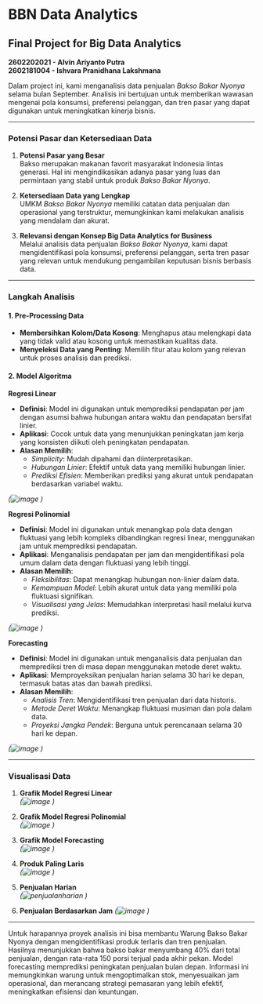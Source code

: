 # BBN Data Analytics

## Final Project for Big Data Analytics

**2602202021 - Alvin Ariyanto Putra**  
**2602181004 - Ishvara Pranidhana Lakshmana**

Dalam project ini, kami menganalisis data penjualan *Bakso Bakar Nyonya* selama bulan September. Analisis ini bertujuan untuk memberikan wawasan mengenai pola konsumsi, preferensi pelanggan, dan tren pasar yang dapat digunakan untuk meningkatkan kinerja bisnis.

---

### Potensi Pasar dan Ketersediaan Data

1. **Potensi Pasar yang Besar**  
   Bakso merupakan makanan favorit masyarakat Indonesia lintas generasi. Hal ini mengindikasikan adanya pasar yang luas dan permintaan yang stabil untuk produk *Bakso Bakar Nyonya*.

2. **Ketersediaan Data yang Lengkap**  
   UMKM *Bakso Bakar Nyonya* memiliki catatan data penjualan dan operasional yang terstruktur, memungkinkan kami melakukan analisis yang mendalam dan akurat.

3. **Relevansi dengan Konsep Big Data Analytics for Business**  
   Melalui analisis data penjualan *Bakso Bakar Nyonya*, kami dapat mengidentifikasi pola konsumsi, preferensi pelanggan, serta tren pasar yang relevan untuk mendukung pengambilan keputusan bisnis berbasis data.

---

### Langkah Analisis

#### 1. Pre-Processing Data
- **Membersihkan Kolom/Data Kosong**: Menghapus atau melengkapi data yang tidak valid atau kosong untuk memastikan kualitas data.
- **Menyeleksi Data yang Penting**: Memilih fitur atau kolom yang relevan untuk proses analisis dan prediksi.

#### 2. Model Algoritma

**Regresi Linear**  
- **Definisi**: Model ini digunakan untuk memprediksi pendapatan per jam dengan asumsi bahwa hubungan antara waktu dan pendapatan bersifat linier.
- **Aplikasi**: Cocok untuk data yang menunjukkan peningkatan jam kerja yang konsisten diikuti oleh peningkatan pendapatan.
- **Alasan Memilih**:  
  - *Simplicity*: Mudah dipahami dan diinterpretasikan.
  - *Hubungan Linier*: Efektif untuk data yang memiliki hubungan linier.
  - *Prediksi Efisien*: Memberikan prediksi yang akurat untuk pendapatan berdasarkan variabel waktu.

_(![image](https://github.com/user-attachments/assets/9a10505e-4fd9-4bb4-89bc-5890ebb7fd82)
)_

**Regresi Polinomial**  
- **Definisi**: Model ini digunakan untuk menangkap pola data dengan fluktuasi yang lebih kompleks dibandingkan regresi linear, menggunakan jam untuk memprediksi pendapatan.
- **Aplikasi**: Menganalisis pendapatan per jam dan mengidentifikasi pola umum dalam data dengan fluktuasi yang lebih tinggi.
- **Alasan Memilih**:  
  - *Fleksibilitas*: Dapat menangkap hubungan non-linier dalam data.
  - *Kemampuan Model*: Lebih akurat untuk data yang memiliki pola fluktuasi signifikan.
  - *Visualisasi yang Jelas*: Memudahkan interpretasi hasil melalui kurva prediksi.

_(![image](https://github.com/user-attachments/assets/f5653348-be19-4c92-966e-0a450e156bf5)
)_

**Forecasting**  
- **Definisi**: Model ini digunakan untuk menganalisis data penjualan dan memprediksi tren di masa depan menggunakan metode deret waktu.
- **Aplikasi**: Memproyeksikan penjualan harian selama 30 hari ke depan, termasuk batas atas dan bawah prediksi.
- **Alasan Memilih**:  
  - *Analisis Tren*: Mengidentifikasi tren penjualan dari data historis.
  - *Metode Deret Waktu*: Menangkap fluktuasi musiman dan pola dalam data.
  - *Proyeksi Jangka Pendek*: Berguna untuk perencanaan selama 30 hari ke depan.

_(![image](https://github.com/user-attachments/assets/5256e06d-b335-444d-9067-a346fa4cedc2)
)_

---

### Visualisasi Data

1. **Grafik Model Regresi Linear**  
   _(![image](https://github.com/user-attachments/assets/2de90a21-9150-43ca-81dd-3995149fcc32)
)_

2. **Grafik Model Regresi Polinomial**  
   _(![image](https://github.com/user-attachments/assets/d69b8ff3-5bcd-427a-9508-6dfddfcd4518)
)_

3. **Grafik Model Forecasting**  
   _(![image](https://github.com/user-attachments/assets/5f9531c6-d05a-423f-9423-a10850541a3b)
)_

4. **Produk Paling Laris**  
   _(![image](https://github.com/user-attachments/assets/c7e8c5f1-0fcb-4e35-880d-05d7629d8bd6)
)_

5. **Penjualan Harian**  
   _(![penjualanharian](https://github.com/user-attachments/assets/7102bcaf-123b-4ed2-bb75-6015c219c752)
)_

6. **Penjualan Berdasarkan Jam**
   _(![image](https://github.com/user-attachments/assets/d60fdbc2-fbc5-4de7-af6e-38cb07543420)
)_

---

Untuk harapannya proyek analisis ini bisa membantu Warung Bakso Bakar Nyonya dengan mengidentifikasi produk terlaris dan tren penjualan. Hasilnya menunjukkan bahwa bakso bakar menyumbang 40% dari total penjualan, dengan rata-rata 150 porsi terjual pada akhir pekan. Model forecasting memprediksi peningkatan penjualan bulan depan. Informasi ini memungkinkan warung untuk mengoptimalkan stok, menyesuaikan jam operasional, dan merancang strategi pemasaran yang lebih efektif, meningkatkan efisiensi dan keuntungan.


